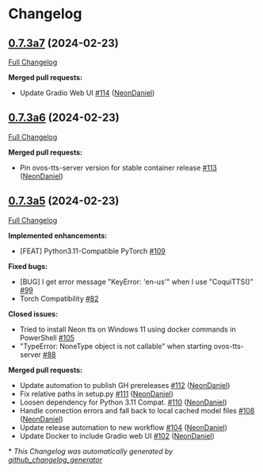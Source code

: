 # Changelog

## [0.7.3a7](https://github.com/NeonGeckoCom/neon-tts-plugin-coqui/tree/0.7.3a7) (2024-02-23)

[Full Changelog](https://github.com/NeonGeckoCom/neon-tts-plugin-coqui/compare/0.7.3a6...0.7.3a7)

**Merged pull requests:**

- Update Gradio Web UI [\#114](https://github.com/NeonGeckoCom/neon-tts-plugin-coqui/pull/114) ([NeonDaniel](https://github.com/NeonDaniel))

## [0.7.3a6](https://github.com/NeonGeckoCom/neon-tts-plugin-coqui/tree/0.7.3a6) (2024-02-23)

[Full Changelog](https://github.com/NeonGeckoCom/neon-tts-plugin-coqui/compare/0.7.3a5...0.7.3a6)

**Merged pull requests:**

- Pin ovos-tts-server version for stable container release [\#113](https://github.com/NeonGeckoCom/neon-tts-plugin-coqui/pull/113) ([NeonDaniel](https://github.com/NeonDaniel))

## [0.7.3a5](https://github.com/NeonGeckoCom/neon-tts-plugin-coqui/tree/0.7.3a5) (2024-02-23)

[Full Changelog](https://github.com/NeonGeckoCom/neon-tts-plugin-coqui/compare/0.7.2...0.7.3a5)

**Implemented enhancements:**

- \[FEAT\] Python3.11-Compatible PyTorch [\#109](https://github.com/NeonGeckoCom/neon-tts-plugin-coqui/issues/109)

**Fixed bugs:**

- \[BUG\] I get error message "KeyError: 'en-us'" when I use "CoquiTTS\(\)" [\#99](https://github.com/NeonGeckoCom/neon-tts-plugin-coqui/issues/99)
- Torch Compatibility [\#82](https://github.com/NeonGeckoCom/neon-tts-plugin-coqui/issues/82)

**Closed issues:**

- Tried to install Neon tts on Windows 11 using docker commands in PowerShell [\#105](https://github.com/NeonGeckoCom/neon-tts-plugin-coqui/issues/105)
- "TypeError: NoneType object is not callable" when starting ovos-tts-server [\#88](https://github.com/NeonGeckoCom/neon-tts-plugin-coqui/issues/88)

**Merged pull requests:**

- Update automation to publish GH prereleases [\#112](https://github.com/NeonGeckoCom/neon-tts-plugin-coqui/pull/112) ([NeonDaniel](https://github.com/NeonDaniel))
- Fix relative paths in setup.py [\#111](https://github.com/NeonGeckoCom/neon-tts-plugin-coqui/pull/111) ([NeonDaniel](https://github.com/NeonDaniel))
- Loosen dependency for Python 3.11 Compat. [\#110](https://github.com/NeonGeckoCom/neon-tts-plugin-coqui/pull/110) ([NeonDaniel](https://github.com/NeonDaniel))
- Handle connection errors and fall back to local cached model files [\#108](https://github.com/NeonGeckoCom/neon-tts-plugin-coqui/pull/108) ([NeonDaniel](https://github.com/NeonDaniel))
- Update release automation to new workflow [\#104](https://github.com/NeonGeckoCom/neon-tts-plugin-coqui/pull/104) ([NeonDaniel](https://github.com/NeonDaniel))
- Update Docker to include Gradio web UI [\#102](https://github.com/NeonGeckoCom/neon-tts-plugin-coqui/pull/102) ([NeonDaniel](https://github.com/NeonDaniel))



\* *This Changelog was automatically generated by [github_changelog_generator](https://github.com/github-changelog-generator/github-changelog-generator)*
